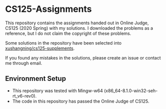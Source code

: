 # CS125-Assignments

This repository contains the assignments handed out in Online Judge, CS125 (2020 Spring) with my solutions. 
I downloaded the problems as a reference, but I do not claim the copyright of these problems.

Some solutions in the repository have been selected into [xushangning/cs125-supplements](https://github.com/xushangning/cs125-supplements).

If you found any mistakes in the solutions, please create an issue or contact me through email.

## Environment Setup

* This repository was tested with Mingw-w64 (x86_64-8.1.0-win32-seh-rt_v6-rev0).
* The code in this repository has passed the Online Judge of CS125.